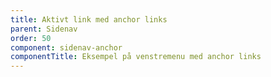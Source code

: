 ```yaml
---
title: Aktivt link med anchor links
parent: Sidenav
order: 50
component: sidenav-anchor
componentTitle: Eksempel på venstremenu med anchor links
---
```

